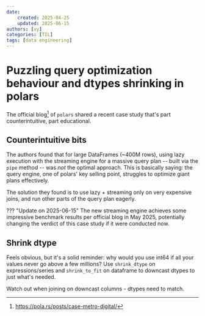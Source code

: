 ```yaml
---
date:
    created: 2025-04-25
    updated: 2025-06-15
authors: [xy]
categories: [TIL]
tags: [data engineering]
---
```

# Puzzling query optimization behaviour and dtypes shrinking in polars

<!-- more -->
The official blog[^case] of `polars` shared a recent case study that's part counterintuitive, part educational. 

[^case]: https://pola.rs/posts/case-metro-digital/

## Counterintuitive bits

The authors found that for large DataFrames (~400M rows), using lazy execution with the streaming engine for a massive query plan -- built via the `pipe` method --  was *not* the optimal approach. This is basically saying: the query engine, one of polars' key selling point, struggles to optimize giant plans effectively.

The solution they found is to use lazy + streaming only on very expensive joins, and run  other parts of the query plan  eagerly. 

??? "Update on 2025-06-15"
    The new streaming engine achieves some impressive benchmark results per official blog in May 2025, potentially changing the verdict of this case study if it were conducted now. 

## Shrink dtype

Feels obvious, but it's a solid reminder: why would you use int64 if all your values never go above a few millions? Use  `shrink_dtype` on expressions/series and `shrink_to_fit` on dataframe to downcast dtypes to just what's needed. 

Watch out when joining on downcast columns - dtypes need to match. 
